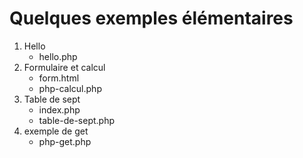 # Quelques exemples élémentaires
1. Hello
   * hello.php
3. Formulaire et calcul
   * form.html
   * php-calcul.php
5. Table de sept
   * index.php
   * table-de-sept.php
6. exemple de get
   * php-get.php
